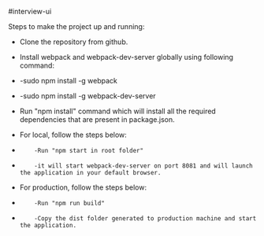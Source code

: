 #interview-ui

Steps to make the project up and running:

* Clone the repository from github.
* Install webpack and webpack-dev-server globally using following command:
* 	-sudo npm install -g webpack
* 	-sudo npm install -g webpack-dev-server
* Run "npm install" command which will install all the required dependencies that are present in package.json.

* For local, follow the steps below:
*         -Run "npm start in root folder"
*         -it will start webpack-dev-server on port 8081 and will launch the application in your default browser.

* For production, follow the steps below:
*         -Run "npm run build"
*         -Copy the dist folder generated to production machine and start the application.
